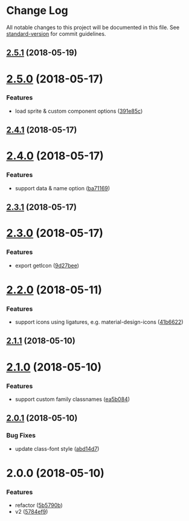 # Change Log

All notable changes to this project will be documented in this file. See [standard-version](https://github.com/conventional-changelog/standard-version) for commit guidelines.

<a name="2.5.1"></a>
## [2.5.1](https://github.com/fjc0k/vue-iconfont/compare/v2.5.0...v2.5.1) (2018-05-19)



<a name="2.5.0"></a>
# [2.5.0](https://github.com/fjc0k/vue-iconfont/compare/v2.4.1...v2.5.0) (2018-05-17)


### Features

* load sprite & custom component options ([391e85c](https://github.com/fjc0k/vue-iconfont/commit/391e85c))



<a name="2.4.1"></a>
## [2.4.1](https://github.com/fjc0k/vue-iconfont/compare/v2.4.0...v2.4.1) (2018-05-17)



<a name="2.4.0"></a>
# [2.4.0](https://github.com/fjc0k/vue-iconfont/compare/v2.3.1...v2.4.0) (2018-05-17)


### Features

* support data & name option ([ba71169](https://github.com/fjc0k/vue-iconfont/commit/ba71169))



<a name="2.3.1"></a>
## [2.3.1](https://github.com/fjc0k/vue-iconfont/compare/v2.3.0...v2.3.1) (2018-05-17)



<a name="2.3.0"></a>
# [2.3.0](https://github.com/fjc0k/vue-iconfont/compare/v2.2.0...v2.3.0) (2018-05-17)


### Features

* export getIcon ([9d27bee](https://github.com/fjc0k/vue-iconfont/commit/9d27bee))



<a name="2.2.0"></a>
# [2.2.0](https://github.com/fjc0k/vue-iconfont/compare/v2.1.1...v2.2.0) (2018-05-11)


### Features

* support icons using ligatures, e.g. material-design-icons ([41b6622](https://github.com/fjc0k/vue-iconfont/commit/41b6622))



<a name="2.1.1"></a>
## [2.1.1](https://github.com/fjc0k/vue-iconfont/compare/v2.1.0...v2.1.1) (2018-05-10)



<a name="2.1.0"></a>
# [2.1.0](https://github.com/fjc0k/vue-iconfont/compare/v2.0.1...v2.1.0) (2018-05-10)


### Features

* support custom family classnames ([ea5b084](https://github.com/fjc0k/vue-iconfont/commit/ea5b084))



<a name="2.0.1"></a>
## [2.0.1](https://github.com/fjc0k/vue-iconfont/compare/v2.0.0...v2.0.1) (2018-05-10)


### Bug Fixes

* update class-font style ([abd14d7](https://github.com/fjc0k/vue-iconfont/commit/abd14d7))



<a name="2.0.0"></a>
# 2.0.0 (2018-05-10)


### Features

* refactor ([5b5790b](https://github.com/fjc0k/vue-iconfont/commit/5b5790b))
* v2 ([5784ef9](https://github.com/fjc0k/vue-iconfont/commit/5784ef9))
